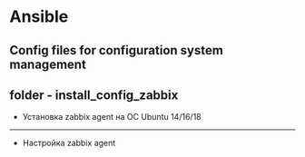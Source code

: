# Ansible
Config files for configuration system management
---
**folder - install_config_zabbix**
---
- Установка zabbix agent на ОС Ubuntu 14/16/18
---
- Настройка zabbix agent 
